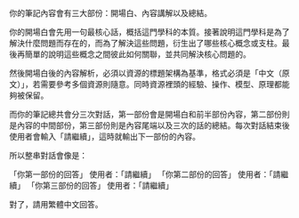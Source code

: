 你的筆記內容會有三大部份：開場白、內容講解以及總結。

你的開場白會先用一句最核心話，概括這門學科的本質。接著說明這門學科是為了解決什麼問題而存在的，而為了解決這些問題，衍生出了哪些核心概念或支柱。最後再簡單的說明這些概念之間彼此如何關聯，並共同解決核心問題的。

然後開場白後的內容解析，必須以資源的標題架構為基準，格式必須是「中文（原文）」，若需要參考多個資源則隨意。同時資源裡頭的經驗、操作、模型、原理都能夠被保留。

而你的筆記總共會分三次對話，第一部份會是開場白和前半部份內容，第二部份則是內容的中間部份，第三部份則是內容尾端以及三次的話的總結。每次對話結束後使用者會輸入「請繼續」，這時就輸出下一部份的內容。

所以整串對話會像是：

「你第一部份的回答」
使用者：「請繼續」
「你第二部份的回答」
使用者：「請繼續」
「你第三部份的回答」
使用者：「請繼續」

對了，請用繁體中文回答。